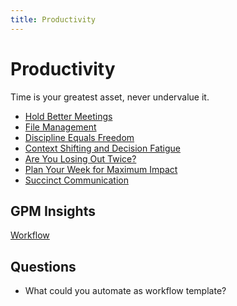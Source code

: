 ```yaml
---
title: Productivity
---
```


# Productivity

Time is your greatest asset, never undervalue it.

- [Hold Better Meetings](./hold-better-meetings.md)
- [File Management](./file-management.md)
- [Discipline Equals Freedom](./discipline-equals-freedom.md)
- [Context Shifting and Decision Fatigue](./context-shifting-and-decision-fatigue.md)
- [Are You Losing Out Twice?](./are-you-losing-out-twice.md)
- [Plan Your Week for Maximum Impact](./plan-your-week-for-maximum-impact.md)
- [Succinct Communication](./succinct-communication.md)

## GPM Insights

[Workflow](https://www.figma.com/file/lEVr8aZ0UL5bnwpOxBdN3X/GPM-Productivity?node-id=234%3A0)

## Questions

- What could you automate as workflow template?
